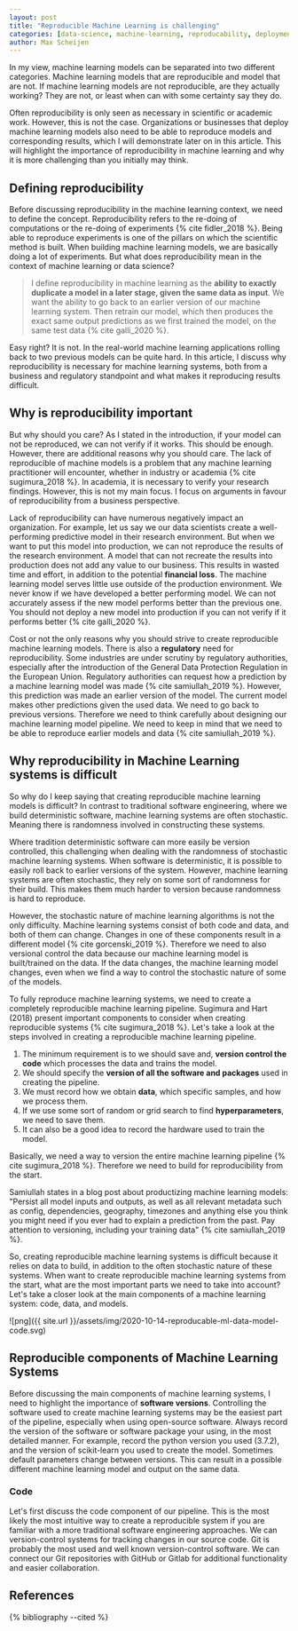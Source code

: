 ```yaml
---
layout: post
title: "Reproducible Machine Learning is challenging"
categories: [data-science, machine-learning, reproducability, deployment]
author: Max Scheijen
---
```


In my view, machine learning models can be separated into two different categories. Machine learning models that are reproducible and model that are not. If machine learning models are not reproducible, are they actually working? They are not, or least when can with some certainty say they do.

Often reproducibility is only seen as necessary in scientific or academic work. However, this is not the case. Organizations or businesses that deploy machine learning models also need to be able to reproduce models and corresponding results, which I will demonstrate later on in this article. This will highlight the importance of reproducibility in machine learning and why it is more challenging than you initially may think.

## Defining reproducibility

Before discussing reproducibility in the machine learning context, we need to define the concept. Reproducibility refers to the re-doing of computations or the re-doing of experiments {% cite fidler_2018 %}. Being able to reproduce experiments is one of the pillars on which the scientific method is built. When building machine learning models, we are basically doing a lot of experiments. But what does reproducibility mean in the context of machine learning or data science?

> I define reproducibility in machine learning as the **ability to exactly duplicate a model in a later stage, given the same data as input**. We want the ability to go back to an earlier version of our machine learning system. Then retrain our model, which then produces the exact same output predictions as we first trained the model, on the same test data {% cite galli_2020 %}.

Easy right? It is not. In the real-world machine learning applications rolling back to two previous models can be quite hard. In this article, I discuss why reproducibility is necessary for machine learning systems, both from a business and regulatory standpoint and what makes it reproducing results difficult.

## Why is reproducibility important

But why should you care? As I stated in the introduction, if your model can not be reproduced, we can not verify if it works. This should be enough. However, there are additional reasons why you should care. The lack of reproducible of machine models is a problem that any machine learning practitioner will encounter, whether in industry or academia {% cite sugimura_2018 %}. In academia, it is necessary to verify your research findings. However, this is not my main focus. I focus on arguments in favour of reproducibility from a business perspective.  

Lack of reproducibility can have numerous negatively impact an organization. For example, let us say we our data scientists create a well-performing predictive model in their research environment. But when we want to put this model into production, we can not reproduce the results of the research environment. A model that can not recreate the results into production does not add any value to our business. This results in wasted time and effort, in addition to the potential **financial loss**. The machine learning model serves little use outside of the production environment. We never know if we have developed a better performing model. We can not accurately assess if the new model performs better than the previous one. You should not deploy a new model into production if you can not verify if it performs better {% cite galli_2020 %}.

Cost or not the only reasons why you should strive to create reproducible machine learning models. There is also a **regulatory** need for reproducibility. Some industries are under scrutiny by regulatory authorities, especially after the introduction of the General Data Protection Regulation in the European Union. Regulatory authorities can request how a prediction by a machine learning model was made {% cite samiullah_2019 %}. However, this prediction was made an earlier version of the model. The current model makes other predictions given the used data. We need to go back to previous versions. Therefore we need to think carefully about designing our machine learning model pipeline. We need to keep in mind that we need to be able to reproduce earlier models and data {% cite samiullah_2019 %}.

## Why reproducibility in Machine Learning systems is difficult

So why do I keep saying that creating reproducible machine learning models is difficult? In contrast to traditional software engineering, where we build deterministic software, machine learning systems are often stochastic. Meaning there is randomness involved in constructing these systems. 

Where tradition deterministic software can more easily be version controlled, this challenging when dealing with the randomness of stochastic machine learning systems. When software is deterministic, it is possible to easily roll back to earlier versions of the system. However, machine learning systems are often stochastic, they rely on some sort of randomness for their build. This makes them much harder to version because randomness is hard to reproduce.  

However, the stochastic nature of machine learning algorithms is not the only difficulty. Machine learning systems consist of both code and data, and both of them can change. Changes in one of these components result in a different model {% cite gorcenski_2019 %}. Therefore we need to also versional control the data because our machine learning model is built/trained on the data. If the data changes, the machine learning model changes, even when we find a way to control the stochastic nature of some of the models.

To fully reproduce machine learning systems, we need to create a completely reproducible machine learning pipeline. Sugimura and Hart (2018) present important components to consider when creating reproducible systems {% cite sugimura_2018 %}. Let's take a look at the steps involved in creating a reproducible machine learning pipeline.

1. The minimum requirement is to we should save and, **version control the code** which processes the data and trains the model.
2. We should specify the **version of all the software and packages** used in creating the pipeline.
3. We must record how we obtain **data**, which specific samples, and how we process them.
4. If we use some sort of random or grid search to find **hyperparameters**, we need to save them.
5. It can also be a good idea to record the hardware used to train the model.

Basically, we need a way to version the entire machine learning pipeline {% cite sugimura_2018 %}. Therefore we need to build for reproducibility from the start.

Samiullah states in a blog post about productizing machine learning models: "Persist all model inputs and outputs, as well as all relevant metadata such as config, dependencies, geography, timezones and anything else you think you might need if you ever had to explain a prediction from the past. Pay attention to versioning, including your training data" {% cite samiullah_2019 %}.

So, creating reproducible machine learning systems is difficult because it relies on data to build, in addition to the often stochastic nature of these systems. When want to create reproducible machine learning systems from the start, what are the most important parts we need to take into account? Let's take a closer look at the main components of a machine learning system: code, data, and models.

![png]({{ site.url }}/assets/img/2020-10-14-reproducable-ml-data-model-code.svg)

## Reproducible components of Machine Learning Systems

Before discussing the main components of machine learning systems, I need to highlight the importance of **software versions**. Controlling the software used to create machine learning systems may be the easiest part of the pipeline, especially when using open-source software. Always record the version of the software or software package your using, in the most detailed manner. For example, record the python version you used (3.7.2), and the version of scikit-learn you used to create the model. Sometimes default parameters change between versions. This can result in a possible different machine learning model and output on the same data.

### Code

Let's first discuss the code component of our pipeline. This is the most likely the most intuitive way to create a reproducible system if you are familiar with a more traditional software engineering approaches. We can version-control systems for tracking changes in our source code. Git is probably the most used and well known version-control software. We can connect our Git repositories with GitHub or Gitlab for additional functionality and easier collaboration.

<!-- 
### Code
- Of all the components of a machine learning system, code is probably the best understood among technologists, because we have been working on building deterministic software systems for a while, and continuous delivery principles are pretty well understood in this context (Emily F. Gorcenski). 
- Feature provenance refers to the historical record of how a feature is generated. Any change to how a feature is generated should be tracked and version controlled (Sugimura & Hartl).

### Data

Data provenance refers to the historical record of how the data of interest was collected. We have found that this is the most difficult challenge to ensure full reproducibility. If the dataset used to train a model changes after the time of training, then it may be difficult or impossible to reproduce a model. This usually occurs in two different ways. The first is when part of the training dataset is deleted or made unavailable. The second is more subtle, and occurs if the dataset is updated (Sugimura & Hartl).

- Since the machine learning model is highly dependent on the data used to train it, data gathering is one of the most significant and difficult challenges to address when it comes to reproducibility. A model will never come out exactly the same unless the exact same data and processes are used to train it (Soledad Galli).

- This approach is used by tools like dvc. Simply put, we emit our data to some storage solution, hash the data in a meaningful way, and write a small stub that we can commit to source control alongside our code (Emily F. Gorcenski).

## Model 
- Model provenance refers to the record of how a model was trained. This includes the order of the features, the applied feature transformations (e.g. standardization), the hyperparameters of the algorithm, and the trained model itself. If the model is an ensemble of submodels, then the structure of the ensemble must be saved (Sugimura & Hartl). 

- The machine learning algorithms themselves also cause significant challenges to reproducibility. Similarly to some instances of feature creation, certain machine learning models require randomness for training. Common examples of this scenario include tree ensembles, cross validation, and neural networks. Tree ensembles require random feature and data extraction, cross validation relies on random data partitions, and neural networks use randomness to initialize their weights. The randomness causes slight differences between models, even ones with the same training data; these models then won’t meet the requirements of reproducibility (Soledad Galli).

- Another potential problem may arise when working with arrays. Certain APIs used to build models utilize arrays rather than data frames. Unlike data frames, arrays don’t have named features, so ordering of the columns is the only way to reliably identify them. In these cases, programmers and data scientists will need to devote additional attention to ensure to always pass the features in the correct order (Soledad Galli).

- Similar to feature creation, simple solutions can combat most of these threats to reproducibility. Data scientists must give extra care to record orders in which they pass features, the hyper-parameters used, set the seeds when needed, and mind the structure if the final model is an ensemble of models (Soledad Galli).

- 



# Creating reproducable pipelines in Python

As you shift from the Jupyter notebooks of the research environment to production- ready applications, a key area to consider is creating reproducible pipelines for your models (Christopher Samiullah).

- Gathering data sources.
- Data pre-processing
- Variable selection
- Model building


- DVC: Open-source Version Control System for Machine Learning Projects. DVC tracks ML models and data sets DVC is built to make ML models shareable and reproducible. It is designed to handle large files, data sets, machine learning models, and metrics as well as code.

- Sklearn: is an industry standard Python machine learning library with many extremely useful and powerful modules. Modularity, or splitting up the project into components, will help ensure generality and scalability. For compatibility, the architecture will follow Scikit-learn’s API conventions, which are considered the industry standards. Alone, these packages aren’t sufficient for reproducibility as they are limited to a single training model.
  

Whilst it is possible to write custom code to do this (and in complex cases, you may have no choice), where possible try and avoid re-inventing the wheel. Reproducing containerized systems is much easier because the container images ensure operating system and runtime dependencies stay fixed. The ability to consistently and quickly generate precise environments is a huge advantage for reproducibility during testing and training (Christopher Samiullah).

```shell
.
├── Makefile # make file for automation
├── Pipfile # virtual environment
├── Pipfile.lock
├── data # dataset directory
│   └── train.csv # train data file
├── requirements.txt # package requirements
├── setup.py # create package
├── src # directory containing main source files
│   ├── config.py # global configs
│   ├── dataset.py # create dataset
│   ├── features.py # cretea features
│   ├── model.py # model architecture
│   └── train.py # train model
└── tests # directory containing tests
    ├── conftest.py 
    ├── test_dataset.py
    ├── test_features.py
    ├── test_model.py
    └── test_train.py
└── trained_model
    └── model.pkl
```



- Model and Data versioning

## Software
Managing the software used to create our machine learning models is probably the easiest step to reproduce. However, it has to be done with care. The easiest way to create an isolated environment in which we train machine learning model. In this isolated environment we install our python and third party packages. Make sure to specify versions both the python and the used package versions. For creating an isolated environment I recommend either using [`venv`](https://docs.python.org/3/library/venv.html), [`virtualenv`](https://virtualenv.pypa.io/en/latest/) or [`pipenv`](https://pipenv-fork.readthedocs.io/en/latest/) to install python and python packages. You could also use docker, however I want to keep this article as simple as possible. 

The `requirements.txt` file below contains the python package requirements for our machine learning application. Note that it's important to specfiy the exact version of the packages. Often default parameters change between package versions. In this example I will use `Pipenv` to install the requirements. Is package also allows us the specify the python version.
```shell
# requirements.txt
pandas==1.1.2
scikit-learn==0.23.2
dvc==1.8.1
```

Let's now use `pipenv` as our package manager and virtual environment. First we install `pipenv` using pip. After this we use `pipenv` to install python 3.7 and the packages stated in our `requirements.txt` file. 

```shell
# install pipenv
$ pip install pipenv

# install python
$ pipenv --python 3.7

# install packages
$ pipenv install -r requirements.txt

# activate environment shell
$ pipenv shell
```

We now have an isolated python 3.7 environment in which we can install packages and build a reproducible machine learning model.

## Code

The machine learning system or model architecture is expressed in code. Therefore is quite easy to reproduce across different version or iterations when using version control. It follows the same version control process as more tradition software systems. I suggest using [`git`](https://git-scm.com/) as it is the most used version control system and integrates nicely with both GitHub and GitLab, which provide addition functionality. Version control is the minimum we need to create a reproducible code. However there are some code best practices which are recommended, to make your code more accessible and readable for others. 

```

```

I recommend to make a global config file, which contains all your global parameters.  These configs can be accessed across you machine learning systems code. I urge to set a random seed, which you should apply to every random process which your machine learning model pipeline (data splitting, stochastic modelling, etc.). This can contain the path to your training data, train model directory. However it can also for example contain model hyper paramaters, splitting sizes.


```python
# config.py
from pathlib import Path

class Config:
  ROOT = Path(__file__).parent
  DATA_DIR = ROOT / "data"
  TRAIN_DATA = DATA_DIR / "train.csv"
  MODEL_DIR = ROOT / "trained_model"
```

The model directory should  only contain the trained model binary. This prevents confusion on what is the output of the training procedure. 

## Data

Reproducing data is on of the more challenging parts in creating reproducible machine learning models. However, is earlier stated it is essential because the our model depends on the data as input to learning its parameters. Different data will lead to different model parameters and therefore will most likely have a different output on test data. 

```python
# data.py
```

## Model

```python
# model.py
```

After running the training script we are left with an artefact, the model binary. This model can be served and used to make predictions. However, versioning this model is not always necessarily. Because we've build a reproducible machine learning pipeline, re-running the training script will reproduce the exact model binary. However if computation is long or expense we can chose the version the trained model binary in the same way was we version our data.
-->

## References

{% bibliography --cited %}
 